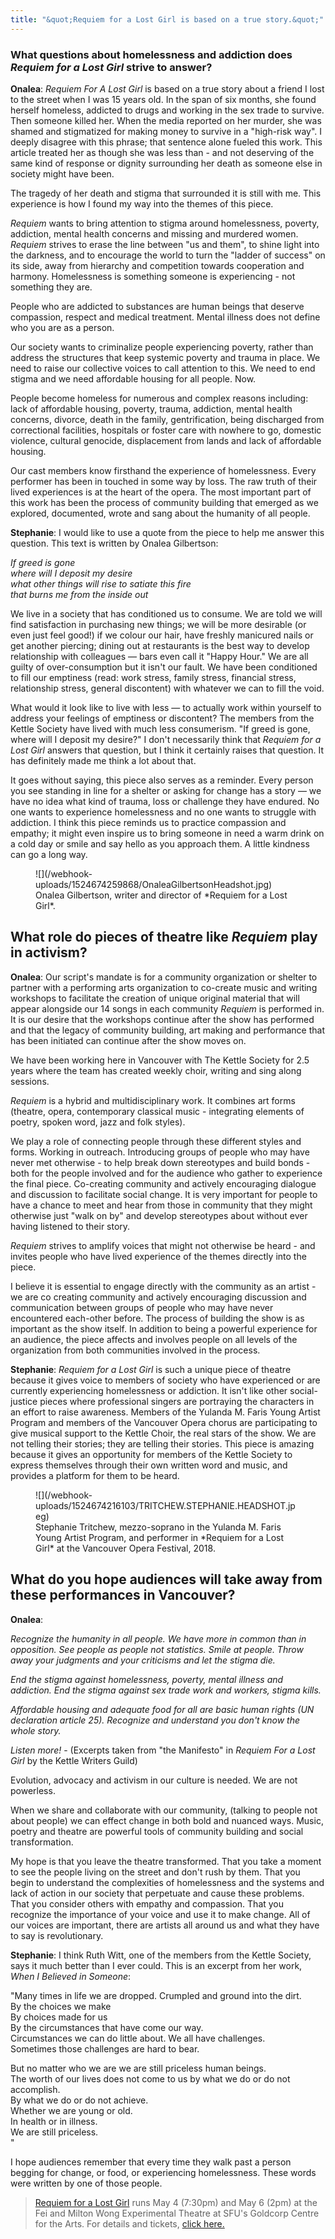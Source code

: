 ```yaml
---
title: "&quot;Requiem for a Lost Girl is based on a true story.&quot;"
---
```


### What questions about homelessness and addiction does *Requiem for a Lost Girl* strive to answer?

**Onalea**: *Requiem For A Lost Girl* is based on a true story about a friend I lost to the street when I was 15 years old.  In the span of six months, she found herself homeless, addicted to drugs and working in the sex trade to survive. Then someone killed her. When the media reported on her murder, she was shamed and stigmatized for making money to survive in a "high-risk way". I deeply disagree with this phrase; that sentence alone fueled this work. This article treated her as though she was less than - and not deserving of the same kind of response or dignity surrounding her death as someone else in society might have been.

The tragedy of her death and stigma that surrounded it is still with me. This experience is how I found my way into the themes of this piece.

*Requiem* wants to bring attention to stigma around homelessness, poverty, addiction, mental health concerns and missing and murdered women. *Requiem* strives to erase the line between "us and them", to shine light into the darkness, and to encourage the world to turn the "ladder of success" on its side, away from hierarchy and competition towards cooperation and harmony. Homelessness is something someone is experiencing - not something they are.

People who are addicted to substances are human beings that deserve compassion, respect and medical treatment.  Mental illness does not define who you are as a person.

Our society wants to criminalize people experiencing poverty, rather than address the structures that keep systemic poverty and trauma in place. We need to raise our collective voices to call attention to this.  We need to end stigma and we need affordable housing for all people.  Now.

People become homeless for numerous and complex reasons including:  lack of affordable housing, poverty, trauma, addiction, mental health concerns, divorce, death in the family, gentrification, being discharged from correctional facilities, hospitals or foster care with nowhere to go, domestic violence, cultural genocide, displacement from lands and lack of affordable housing.

Our cast members know firsthand the experience of homelessness. Every performer has been in touched in some way by loss. The raw truth of their lived experiences is at the heart of the opera. The most important part of this work has been the process of community building that emerged as we explored, documented, wrote and sang about the humanity of all people. 

**Stephanie**: I would like to use a quote from the piece to help me answer this question. This text is written by Onalea Gilbertson:
 
*If greed is gone<br>
where will I deposit my desire<br>
what other things will rise to satiate this fire<br>
that burns me from the inside out<br>*

We live in a society that has conditioned us to consume. We are told we will find satisfaction in purchasing new things; we will be more desirable (or even just feel good!) if we colour our hair, have freshly manicured nails or get another piercing; dining out at restaurants is the best way to develop relationship with colleagues — bars even call it "Happy Hour." We are all guilty of over-consumption but it isn't our fault. We have been conditioned to fill our emptiness (read: work stress, family stress, financial stress, relationship stress, general discontent) with whatever we can to fill the void.

What would it look like to live with less — to actually work within yourself to address your feelings of emptiness or discontent? The members from the Kettle Society have lived with much less consumerism. "If greed is gone, where will I deposit my desire?" I don't necessarily think that *Requiem for a Lost Girl* answers that question, but I think it certainly raises that question. It has definitely made me think a lot about that.

It goes without saying, this piece also serves as a reminder. Every person you see standing in line for a shelter or asking for change has a story — we have no idea what kind of trauma, loss or challenge they have endured. No one wants to experience homelessness and no one wants to struggle with addiction. I think this piece reminds us to practice compassion and empathy; it might even inspire us to bring someone in need a warm drink on a cold day or smile and say hello as you approach them. A little kindness can go a long way.

<figure data-type="image">
![](/webhook-uploads/1524674259868/OnaleaGilbertsonHeadshot.jpg)<figcaption>Onalea Gilbertson, writer and director of *Requiem for a Lost Girl*.</figcaption>
</figure>

## What role do pieces of theatre like *Requiem* play in activism?

**Onalea**: Our script's mandate is for a community organization or shelter to partner with a performing arts organization to co-create music and writing workshops to facilitate the creation of unique original material that will appear alongside our 14 songs in each community *Requiem* is performed in.  It is our desire that the workshops continue after the show has performed and that the legacy of community building, art making and performance that has been initiated can continue after the show moves on.

We have been working here in Vancouver with The Kettle Society for 2.5 years where the team has created weekly choir, writing and sing along sessions.

*Requiem* is a hybrid and multidisciplinary work.  It combines art forms (theatre, opera, contemporary classical music - integrating elements of poetry, spoken word, jazz and folk styles). 

We play a role of connecting people through these different styles and forms.  Working in outreach.  Introducing groups of people who may have never met otherwise - to help break down stereotypes and build bonds - both for the people involved and for the audience who gather to experience the final piece. Co-creating community and actively encouraging dialogue and discussion to facilitate social change.  It is very important for people to have a chance to meet and hear from those in community that they might otherwise just "walk on by" and develop stereotypes about without ever having listened to their story.

*Requiem* strives to amplify voices that might not otherwise be heard - and invites people who have lived experience of the themes directly into the piece.

I believe it is essential to engage directly with the community as an artist - we are co creating community and actively encouraging discussion and communication between groups of people who may have never encountered each-other before.  The process of building the show is as important as the show itself.  In addition to being a powerful experience for an audience, the piece affects and involves people on all levels of the organization from both communities involved in the process. 

**Stephanie**: *Requiem for a Lost Girl* is such a unique piece of theatre because it gives voice to members of society who have experienced or are currently experiencing homelessness or addiction. It isn't like other social-justice pieces where professional singers are portraying the characters in an effort to raise awareness. Members of the Yulanda M. Faris Young Artist Program and members of the Vancouver Opera chorus are participating to give musical support to the Kettle Choir, the real stars of the show. We are not telling their stories; they are telling their stories. This piece is amazing because it gives an opportunity for members of the Kettle Society to express themselves through their own written word and music, and provides a platform for them to be heard.

<figure data-type="image">
![](/webhook-uploads/1524674216103/TRITCHEW.STEPHANIE.HEADSHOT.jpeg)<figcaption>Stephanie Tritchew, mezzo-soprano in the Yulanda M. Faris Young Artist Program, and performer in *Requiem for a Lost Girl* at the Vancouver Opera Festival, 2018.</figcaption>
</figure>

## What do you hope audiences will take away from these performances in Vancouver?

**Onalea**: 

*Recognize the humanity in all people.  We have more in common than in opposition. See people as people not statistics. Smile at people.   Throw away your judgments and your criticisms and let the stigma die.*

*End the stigma against homelessness, poverty, mental illness and addiction. End the stigma against sex trade work and workers, stigma kills.*  

*Affordable housing and adequate food for all are basic human rights (UN declaration article 25).*
*Recognize and understand you don't know the whole story.*

*Listen more!* - (Excerpts taken from "the Manifesto" in *Requiem For a Lost Girl* by the Kettle Writers Guild)

Evolution, advocacy and activism in our culture is needed. We are not powerless.

When we share and collaborate with our community, (talking to people not about people) we can effect change in both bold and nuanced ways.  Music, poetry and theatre are powerful tools of community building and social transformation.   

My hope is that you leave the theatre transformed. That you take a moment to see the people living on the street and don't rush by them.  That you begin to understand the complexities of homelessness and the systems and lack of action in our society that perpetuate and cause these problems.  That you consider others with empathy and compassion. That you recognize the importance of your voice and use it to make change. All of our voices are important, there are artists all around us and what they have to say is revolutionary.

**Stephanie**: I think Ruth Witt, one of the members from the Kettle Society, says it much better than I ever could. This is an excerpt from her work, *When I Believed in Someone*:

"Many times in life we are dropped. Crumpled and ground into the dirt.<br>
By the choices we make<br>
By choices made for us<br>
By the circumstances that have come our way.<br>
Circumstances we can do little about. We all have challenges.<br> 
Sometimes those challenges are hard to bear.<br>

But no matter who we are we are still priceless human beings.<br>
The worth of our lives does not come to us by what we do or do not accomplish.<br>
By what we do or do not achieve.<br>
Whether we are young or old.<br>
In health or in illness.<br>
We are still priceless.<br>"

I hope audiences remember that every time they walk past a person begging for change, or food, or experiencing homelessness. These words were written by one of those people.

>[Requiem for a Lost Girl](https://www.vancouveropera.ca/2016/02/27/requiem-lost-girl-chamber-musical-homelessness/) runs May 4 (7:30pm) and May 6 (2pm) at the Fei and Milton Wong Experimental Theatre at SFU's Goldcorp Centre for the Arts. For details and tickets, [click here.](https://www.vancouveropera.ca/2016/02/27/requiem-lost-girl-chamber-musical-homelessness/)
